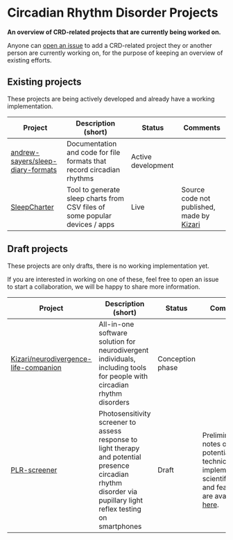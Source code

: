# Circadian Rhythm Disorder Projects
**An overview of CRD-related projects that are currently being worked on.**

Anyone can [open an issue](https://github.com/Circadiaware/crd-projects/issues/new/choose) to add a CRD-related project they or another person are currently working on, for the purpose of keeping an overview of existing efforts.  

## Existing projects

These projects are being actively developed and already have a working implementation.

| Project      | Description (short)                                    | Status       | Comments |
|--------------|--------------------------------------------------------|--------------|----------|
| [andrew-sayers/sleep-diary-formats](https://github.com/andrew-sayers/sleep-diary-formats)  | Documentation and code for file formats that record circadian rhythms | Active development | |
| [SleepCharter](https://sleepcharter.z13.web.core.windows.net/) | Tool to generate sleep charts from CSV files of some popular devices / apps | Live | Source code not published, made by [Kizari](https://github.com/Kizari) |

## Draft projects

These projects are only drafts, there is no working implementation yet.

If you are interested in working on one of these, feel free to open an issue to start a collaboration, we will be happy to share more information.

| Project      | Description (short)                                    | Status       | Comments |
|--------------|--------------------------------------------------------|--------------|----------|
| [Kizari/neurodivergence-life-companion](https://github.com/Kizari/neurodivergence-life-companion) | All-in-one software solution for neurodivergent individuals, including tools for people with circadian rhythm disorders | Conception phase | |
| [PLR-screener](https://github.com/Circadiaware/crd-projects/blob/main/drafts/plr-screener.md) | Photosensitivity screener to assess response to light therapy and potential presence circadian rhythm disorder via pupillary light reflex testing on smartphones | Draft | Preliminary notes on potential technical implementation, scientific basis and feasability are available [here](https://github.com/Circadiaware/crd-projects/blob/main/drafts/plr-screener.md).|
